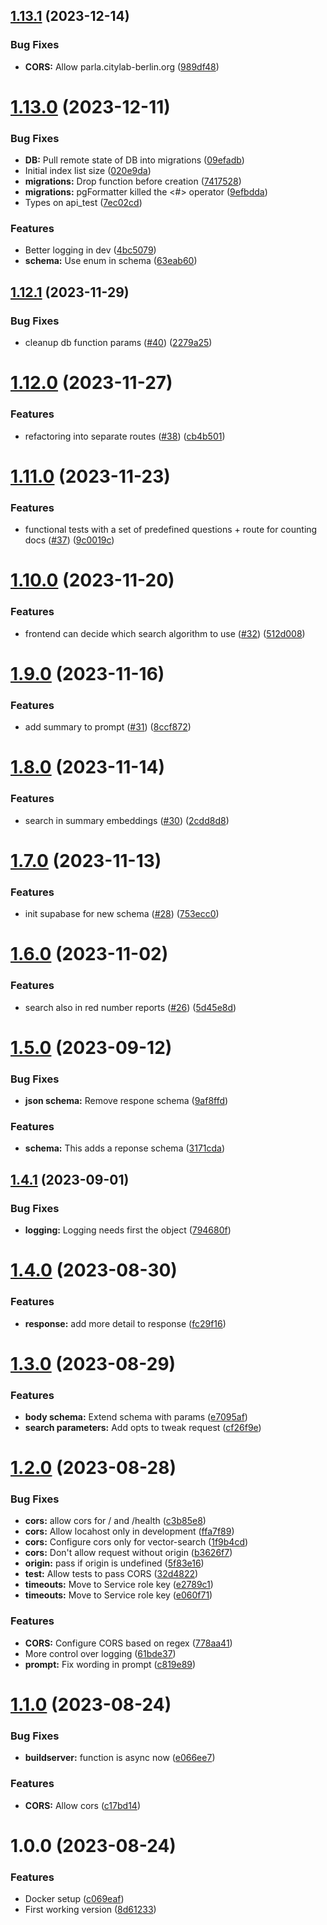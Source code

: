 ## [1.13.1](https://github.com/technologiestiftung/ki-anfragen-api/compare/v1.13.0...v1.13.1) (2023-12-14)


### Bug Fixes

* **CORS:** Allow parla.citylab-berlin.org ([989df48](https://github.com/technologiestiftung/ki-anfragen-api/commit/989df48a4eda89cb1892fced7d087d12fdeed518))

# [1.13.0](https://github.com/technologiestiftung/ki-anfragen-api/compare/v1.12.1...v1.13.0) (2023-12-11)


### Bug Fixes

* **DB:** Pull remote state of DB into migrations ([09efadb](https://github.com/technologiestiftung/ki-anfragen-api/commit/09efadb961f958ac435eb13615ccc42313e6d87e))
* Initial index list size ([020e9da](https://github.com/technologiestiftung/ki-anfragen-api/commit/020e9daf96f6228f73df7d02860c97693388ab20))
* **migrations:** Drop function before creation ([7417528](https://github.com/technologiestiftung/ki-anfragen-api/commit/74175287309c0cb3452490d13b2cbf4835ca24d9))
* **migrations:** pgFormatter killed the <#> operator ([9efbdda](https://github.com/technologiestiftung/ki-anfragen-api/commit/9efbdda0093df37f433d9c26309af24006b5fabe))
* Types on api_test ([7ec02cd](https://github.com/technologiestiftung/ki-anfragen-api/commit/7ec02cd0f32d4ed1587aa3a11790137b0342f9f6))


### Features

* Better logging in dev ([4bc5079](https://github.com/technologiestiftung/ki-anfragen-api/commit/4bc50795d0ab01f5cb2036272892f8e6febca74c))
* **schema:** Use enum in schema ([63eab60](https://github.com/technologiestiftung/ki-anfragen-api/commit/63eab604775c7ea615ab929389dd4d15e49231f6))

## [1.12.1](https://github.com/technologiestiftung/ki-anfragen-api/compare/v1.12.0...v1.12.1) (2023-11-29)


### Bug Fixes

* cleanup db function params ([#40](https://github.com/technologiestiftung/ki-anfragen-api/issues/40)) ([2279a25](https://github.com/technologiestiftung/ki-anfragen-api/commit/2279a256fb5f5629ef1408cef9c13e15778d39aa))

# [1.12.0](https://github.com/technologiestiftung/ki-anfragen-api/compare/v1.11.0...v1.12.0) (2023-11-27)


### Features

* refactoring into separate routes ([#38](https://github.com/technologiestiftung/ki-anfragen-api/issues/38)) ([cb4b501](https://github.com/technologiestiftung/ki-anfragen-api/commit/cb4b501609f69c132107db515df78f30f5856f2a))

# [1.11.0](https://github.com/technologiestiftung/ki-anfragen-api/compare/v1.10.0...v1.11.0) (2023-11-23)


### Features

* functional tests with a set of predefined questions + route for counting docs ([#37](https://github.com/technologiestiftung/ki-anfragen-api/issues/37)) ([9c0019c](https://github.com/technologiestiftung/ki-anfragen-api/commit/9c0019cc83f237ed5ba578384bd5cc03ad01f9f0))

# [1.10.0](https://github.com/technologiestiftung/ki-anfragen-api/compare/v1.9.0...v1.10.0) (2023-11-20)


### Features

* frontend can decide which search algorithm to use ([#32](https://github.com/technologiestiftung/ki-anfragen-api/issues/32)) ([512d008](https://github.com/technologiestiftung/ki-anfragen-api/commit/512d00806b096fbfe4f011c1a46e5479607a5faa))

# [1.9.0](https://github.com/technologiestiftung/ki-anfragen-api/compare/v1.8.0...v1.9.0) (2023-11-16)


### Features

* add summary to prompt ([#31](https://github.com/technologiestiftung/ki-anfragen-api/issues/31)) ([8ccf872](https://github.com/technologiestiftung/ki-anfragen-api/commit/8ccf872fb2d1c7de7ef62dd56ca2228f52c1f4cb))

# [1.8.0](https://github.com/technologiestiftung/ki-anfragen-api/compare/v1.7.0...v1.8.0) (2023-11-14)


### Features

* search in summary embeddings ([#30](https://github.com/technologiestiftung/ki-anfragen-api/issues/30)) ([2cdd8d8](https://github.com/technologiestiftung/ki-anfragen-api/commit/2cdd8d82ee9ff794bfa652d1c14305362c384083))

# [1.7.0](https://github.com/technologiestiftung/ki-anfragen-api/compare/v1.6.0...v1.7.0) (2023-11-13)


### Features

* init supabase for new schema ([#28](https://github.com/technologiestiftung/ki-anfragen-api/issues/28)) ([753ecc0](https://github.com/technologiestiftung/ki-anfragen-api/commit/753ecc0684d94541dd9f68503e3109cf8be64df4))

# [1.6.0](https://github.com/technologiestiftung/ki-anfragen-api/compare/v1.5.0...v1.6.0) (2023-11-02)


### Features

* search also in red number reports ([#26](https://github.com/technologiestiftung/ki-anfragen-api/issues/26)) ([5d45e8d](https://github.com/technologiestiftung/ki-anfragen-api/commit/5d45e8d2edb9bc51c811ee23750984065fcc7c24))

# [1.5.0](https://github.com/technologiestiftung/ki-anfragen-api/compare/v1.4.1...v1.5.0) (2023-09-12)


### Bug Fixes

* **json schema:** Remove respone schema ([9af8ffd](https://github.com/technologiestiftung/ki-anfragen-api/commit/9af8ffdc7d64a795cca8a7c10cfad09ff38c9011))


### Features

* **schema:** This adds a reponse schema ([3171cda](https://github.com/technologiestiftung/ki-anfragen-api/commit/3171cdac5b66d4ebfc32725a268425ad367bb00a))

## [1.4.1](https://github.com/technologiestiftung/ki-anfragen-api/compare/v1.4.0...v1.4.1) (2023-09-01)


### Bug Fixes

* **logging:** Logging needs first the object ([794680f](https://github.com/technologiestiftung/ki-anfragen-api/commit/794680f9e0200e8fcd63ac16641ed6ba15fe08db))

# [1.4.0](https://github.com/technologiestiftung/ki-anfragen-api/compare/v1.3.0...v1.4.0) (2023-08-30)


### Features

* **response:** add more detail to response ([fc29f16](https://github.com/technologiestiftung/ki-anfragen-api/commit/fc29f16d71e6743d22f83d71598b482b4507376a))

# [1.3.0](https://github.com/technologiestiftung/ki-anfragen-api/compare/v1.2.0...v1.3.0) (2023-08-29)


### Features

* **body schema:** Extend schema with params ([e7095af](https://github.com/technologiestiftung/ki-anfragen-api/commit/e7095afc0ce68a3fffbb31222901e5245cbee9eb))
* **search parameters:** Add opts to tweak request ([cf26f9e](https://github.com/technologiestiftung/ki-anfragen-api/commit/cf26f9e5fc1d2bd1925873e5dba10e8ad9b880ac))

# [1.2.0](https://github.com/technologiestiftung/ki-anfragen-api/compare/v1.1.0...v1.2.0) (2023-08-28)


### Bug Fixes

* **cors:** allow cors for / and /health ([c3b85e8](https://github.com/technologiestiftung/ki-anfragen-api/commit/c3b85e83988278862fc2363ba703679bcdc2916e))
* **cors:** Allow locahost only in development ([ffa7f89](https://github.com/technologiestiftung/ki-anfragen-api/commit/ffa7f8995eb0d8fbe6bca0e5a78be6c7856120b7))
* **cors:** Configure cors only for vector-search ([1f9b4cd](https://github.com/technologiestiftung/ki-anfragen-api/commit/1f9b4cd33ccf5fe743cc451f4ea38e4ed476996a))
* **cors:** Don't allow request without origin ([b3626f7](https://github.com/technologiestiftung/ki-anfragen-api/commit/b3626f72de8d69f718ee85caf2c92a2bc0d7bbc0))
* **origin:** pass if origin is undefined ([5f83e16](https://github.com/technologiestiftung/ki-anfragen-api/commit/5f83e16a2a010cd565bd76d817be65987c717178))
* **test:** Allow tests to pass CORS ([32d4822](https://github.com/technologiestiftung/ki-anfragen-api/commit/32d4822035d4739c43eed792ecea2ea927762127))
* **timeouts:** Move to Service role key ([e2789c1](https://github.com/technologiestiftung/ki-anfragen-api/commit/e2789c14fe91f858a51133953eb628625215f764))
* **timeouts:** Move to Service role key ([e060f71](https://github.com/technologiestiftung/ki-anfragen-api/commit/e060f71b37f3e78c0a30a811b7bdece469f95d93))


### Features

* **CORS:** Configure CORS based on regex ([778aa41](https://github.com/technologiestiftung/ki-anfragen-api/commit/778aa4145a1725eefea3464f9259e5c82424d1e8))
* More control over logging ([61bde37](https://github.com/technologiestiftung/ki-anfragen-api/commit/61bde3793b1fbb7d6f0bb4974b6d1eaf4863d3df))
* **prompt:** Fix wording in prompt ([c819e89](https://github.com/technologiestiftung/ki-anfragen-api/commit/c819e89a2e630fbbb5160bb286b84b2ce513d3ce))

# [1.1.0](https://github.com/technologiestiftung/ki-anfragen-api/compare/v1.0.0...v1.1.0) (2023-08-24)


### Bug Fixes

* **buildserver:** function is async now ([e066ee7](https://github.com/technologiestiftung/ki-anfragen-api/commit/e066ee7f106d4b8885cc743b6bcf37f327cadea6))


### Features

* **CORS:** Allow cors ([c17bd14](https://github.com/technologiestiftung/ki-anfragen-api/commit/c17bd1471dccd180749ebdbec354066d4033b995))

# 1.0.0 (2023-08-24)


### Features

* Docker setup ([c069eaf](https://github.com/technologiestiftung/ki-anfragen-api/commit/c069eafda24ef248f233c3f450d8f7ebc4bc1f32))
* First working version ([8d61233](https://github.com/technologiestiftung/ki-anfragen-api/commit/8d61233980584951100e4609a48eedb46c92d877))
